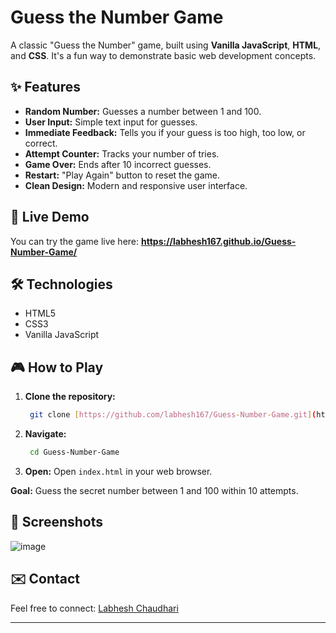 # Guess the Number Game

A classic "Guess the Number" game, built using **Vanilla JavaScript**, **HTML**, and **CSS**. It's a fun way to demonstrate basic web development concepts.

## ✨ Features

* **Random Number:** Guesses a number between 1 and 100.
* **User Input:** Simple text input for guesses.
* **Immediate Feedback:** Tells you if your guess is too high, too low, or correct.
* **Attempt Counter:** Tracks your number of tries.
* **Game Over:** Ends after 10 incorrect guesses.
* **Restart:** "Play Again" button to reset the game.
* **Clean Design:** Modern and responsive user interface.

## 🚀 Live Demo

You can try the game live here: **https://labhesh167.github.io/Guess-Number-Game/**

## 🛠️ Technologies

* HTML5
* CSS3
* Vanilla JavaScript

## 🎮 How to Play

1.  **Clone the repository:**
    ```bash
     git clone [https://github.com/labhesh167/Guess-Number-Game.git](https://github.com/labhesh167/Guess-Number-Game.git)
    ```
2.  **Navigate:**
    ```bash
     cd Guess-Number-Game
    ```
3.  **Open:** Open `index.html` in your web browser.

**Goal:** Guess the secret number between 1 and 100 within 10 attempts.

## 📸 Screenshots

![image](https://github.com/user-attachments/assets/1b463588-6f9e-4c42-a554-89ce073671d8)


## ✉️ Contact

Feel free to connect:
[Labhesh Chaudhari](https://github.com/labhesh167)


---
